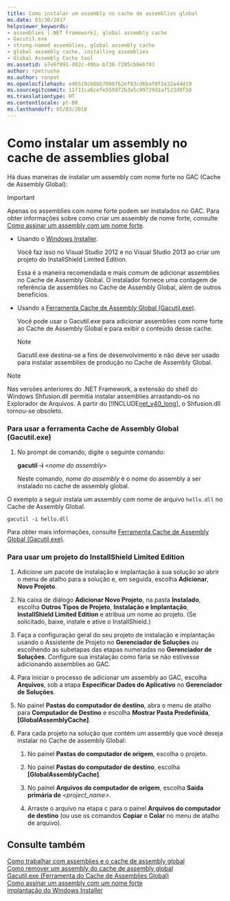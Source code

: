 ```yaml
---
title: Como instalar um assembly no cache de assemblies global
ms.date: 03/30/2017
helpviewer_keywords:
- assemblies [.NET Framework], global assembly cache
- Gacutil.exe
- strong-named assemblies, global assembly cache
- global assembly cache, installing assemblies
- Global Assembly Cache tool
ms.assetid: a7e6f091-d02c-49ba-b736-7295cb0eb743
author: rpetrusha
ms.author: ronpet
ms.openlocfilehash: ed6519cb6bb7006f62ef83cd6baf8f2e32a44d19
ms.sourcegitcommit: 11f11ca6cefe555972b3a5c99729d1a7523d8f50
ms.translationtype: HT
ms.contentlocale: pt-BR
ms.lasthandoff: 05/03/2018
---
```

# <a name="how-to-install-an-assembly-into-the-global-assembly-cache"></a>Como instalar um assembly no cache de assemblies global
Há duas maneiras de instalar um assembly com nome forte no GAC (Cache de Assembly Global):  
  
> [!IMPORTANT]
>  Apenas os assemblies com nome forte podem ser instalados no GAC. Para obter informações sobre como criar um assembly de nome forte, consulte [Como assinar um assembly com um nome forte](../../../docs/framework/app-domains/how-to-sign-an-assembly-with-a-strong-name.md).  
  
-   Usando o [Windows Installer](http://msdn.microsoft.com/library/windows/desktop/cc185688.aspx).  
  
     Você faz isso no Visual Studio 2012 e no Visual Studio 2013 ao criar um projeto do InstallShield Limited Edition.  
  
     Essa é a maneira recomendada e mais comum de adicionar assemblies no Cache de Assembly Global. O instalador fornece uma contagem de referência de assemblies no Cache de Assembly Global, além de outros benefícios.  
  
-   Usando a [Ferramenta Cache de Assembly Global (Gacutil.exe)](../../../docs/framework/tools/gacutil-exe-gac-tool.md).  
  
     Você pode usar o Gacutil.exe para adicionar assemblies com nome forte ao Cache de Assembly Global e para exibir o conteúdo desse cache.  
  
    > [!NOTE]
    >  Gacutil.exe destina-se a fins de desenvolvimento e não deve ser usado para instalar assemblies de produção no Cache de Assembly Global.  
  
> [!NOTE]
>  Nas versões anteriores do .NET Framework, a extensão do shell do Windows Shfusion.dll permitia instalar assemblies arrastando-os no Explorador de Arquivos. A partir do [!INCLUDE[net_v40_long](../../../includes/net-v40-long-md.md)], o Shfusion.dll tornou-se obsoleto.  
  
### <a name="to-use-the-global-assembly-cache-tool-gacutilexe"></a>Para usar a ferramenta Cache de Assembly Global (Gacutil.exe)  
  
1.  No prompt de comando, digite o seguinte comando:  
  
     **gacutil -i** \<*nome do assembly*>  
  
     Neste comando, *nome do assembly* é o nome do assembly a ser instalado no cache de assembly global.  
  
 O exemplo a seguir instala um assembly com nome de arquivo `hello.dll` no Cache de Assembly Global.  
  
```  
gacutil -i hello.dll  
```  
  
 Para obter mais informações, consulte [Ferramenta Cache de Assembly Global (Gacutil.exe)](../../../docs/framework/tools/gacutil-exe-gac-tool.md).  
  
### <a name="to-use-an-installshield-limited-edition-project"></a>Para usar um projeto do InstallShield Limited Edition  
  
1.  Adicione um pacote de instalação e implantação à sua solução ao abrir o menu de atalho para a solução e, em seguida, escolha **Adicionar**, **Novo Projeto**.  
  
2.  Na caixa de diálogo **Adicionar Novo Projeto**, na pasta **Instalado**, escolha **Outros Tipos de Projeto**, **Instalação e Implantação**, **InstallShield Limited Edition** e atribua um nome ao projeto. (Se solicitado, baixe, instale e ative o InstallShield.)  
  
3.  Faça a configuração geral do seu projeto de instalação e implantação usando o Assistente de Projeto no **Gerenciador de Soluções** ou escolhendo as subetapas das etapas numeradas no **Gerenciador de Soluções**. Configure sua instalação como faria se não estivesse adicionando assemblies ao GAC.  
  
4.  Para iniciar o processo de adicionar um assembly ao GAC, escolha **Arquivos**, sob a etapa **Especificar Dados do Aplicativo** no **Gerenciador de Soluções**.  
  
5.  No painel **Pastas do computador de destino**, abra o menu de atalho para **Computador de Destino** e escolha **Mostrar Pasta Predefinida**, **[GlobalAssemblyCache]**.  
  
6.  Para cada projeto na solução que contém um assembly que você deseja instalar no Cache de assembly Global:  
  
    1.  No painel **Pastas do computador de origem**, escolha o projeto.  
  
    2.  No painel **Pastas do computador de destino**, escolha **[GlobalAssemblyCache]**.  
  
    3.  No painel **Arquivos do computador de origem**, escolha **Saída primária de** *<project_name>*.  
  
    4.  Arraste o arquivo na etapa c para o painel **Arquivos do computador de destino** (ou use os comandos **Copiar** e **Colar** no menu de atalho de arquivo).  
  
## <a name="see-also"></a>Consulte também  
 [Como trabalhar com assemblies e o cache de assembly global](../../../docs/framework/app-domains/working-with-assemblies-and-the-gac.md)  
 [Como remover um assembly do cache de assembly global](../../../docs/framework/app-domains/how-to-remove-an-assembly-from-the-gac.md)  
 [Gacutil.exe (Ferramenta do Cache de Assemblies Global)](../../../docs/framework/tools/gacutil-exe-gac-tool.md)  
 [Como assinar um assembly com um nome forte](../../../docs/framework/app-domains/how-to-sign-an-assembly-with-a-strong-name.md)  
 [implantação do Windows Installer](http://msdn.microsoft.com/library/121be21b-b916-43e2-8f10-8b080516d2a0)
